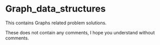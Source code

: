 # Graph_data_structures

This contains Graphs related problem solutions.

These does not contain any comments, I hope you understand without comments.
